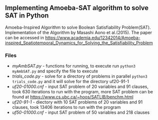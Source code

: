 ## Implementing Amoeba-SAT algorithm to solve SAT in Python 
Amoeba-Inspired Algorithm to solve Boolean Satisfiability Problem(SAT). Implementation of the Algorithm by Masashi Aono et al.(2015). The paper can be accessed in https://www.academia.edu/12342014/Amoeba-inspired_Spatiotemporal_Dynamics_for_Solving_the_Satisfiability_Problem

### Files
- *myAmbSAT.py* - functions for running, to execute run `python3 myAmbSAT.py` and specify the file to execute
- *trials_code.py* - solve for a directory of problems in parallel `python3 trials_code.py` and it will solve for the directory uf20-91-1
- *uf20-01000.cnf* - input SAT problem of 20 variables and 91 clauses, took 630 iterations to run with the program, more SAT problem can be found at https://www.cs.ubc.ca/~hoos/SATLIB/benchm.html
- *uf20-91-1* - diectory with 10 SAT problems of 20 variables and 91 clauses, took 13406 iterations to run with the program
- *uf50-01000.cnf* - input SAT problem of 50 variables and 218 clauses
